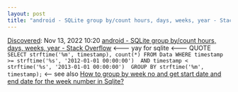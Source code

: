 ```yaml
---
layout: post
title: "android - SQLite group by/count hours, days, weeks, year - Stack Overflow"
---
```

[Discovered](http://rolandtanglao.com/2020/07/29/p1-blogthis-checkvist-list-links-to-blog/): Nov 13, 2022 10:20 [android - SQLite group by/count hours, days, weeks, year - Stack Overflow](https://stackoverflow.com/questions/17821136/sqlite-group-by-count-hours-days-weeks-year) <--- yay for sqlite <--- QUOTE `SELECT strftime('%m', timestamp), count(*) FROM Data
WHERE timestamp >= strftime('%s', '2012-01-01 00:00:00') 
AND timestamp < strftime('%s', '2013-01-01 00:00:00') 
GROUP BY strftime('%m', timestamp);` <-- see also [How to group by week no and get start date and end date for the week number in Sqlite?](https://stackoverflow.com/questions/9322313/how-to-group-by-week-no-and-get-start-date-and-end-date-for-the-week-number-in-s)
